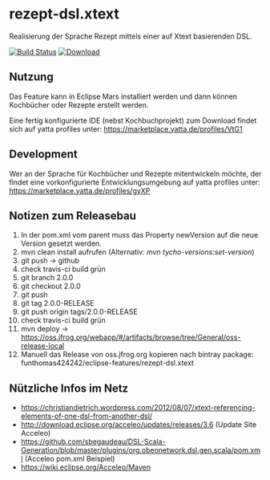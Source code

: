 # rezept-dsl.xtext
Realisierung der Sprache Rezept mittels einer auf Xtext basierenden DSL.

[![Build Status](https://travis-ci.org/FunThomas424242/rezept-dsl.xtext.svg?branch=master)](https://travis-ci.org/FunThomas424242/rezept-dsl.xtext)
 [![Download](https://api.bintray.com/packages/funthomas424242/eclipse-features/rezept-dsl.xtext/images/download.svg) ](https://bintray.com/funthomas424242/eclipse-features/rezept-dsl.xtext/_latestVersion)

## Nutzung
Das Feature kann in Eclipse Mars installiert werden und dann können Kochbücher oder Rezepte erstellt werden.

Eine fertig konfigurierte IDE (nebst Kochbuchprojekt) zum Download findet sich auf yatta profiles unter:
https://marketplace.yatta.de/profiles/VtG1


## Development

Wer an der Sprache für Kochbücher und Rezepte mitentwickeln möchte, der findet eine vorkonfigurierte
Entwicklungsumgebung auf yatta profiles unter:
https://marketplace.yatta.de/profiles/gyXP

## Notizen zum Releasebau

1. In der pom.xml vom parent muss das Property newVersion auf die neue Version gesetzt werden.
1. mvn clean install aufrufen (Alternativ: *mvn tycho-versions:set-version*)
1. git push -> github
1. check travis-ci build grün
1. git branch 2.0.0
1. git checkout 2.0.0
1. git push
1. git tag 2.0.0-RELEASE
1. git push origin tags/2.0.0-RELEASE
1. check travis-ci build grün
1. mvn deploy -> https://oss.jfrog.org/webapp/#/artifacts/browse/tree/General/oss-release-local
1. Manuell das Release von oss.jfrog.org kopieren nach bintray package: funthomas424242/eclipse-features/rezept-dsl.xtext

## Nützliche Infos im Netz

* https://christiandietrich.wordpress.com/2012/08/07/xtext-referencing-elements-of-one-dsl-from-another-dsl/
* http://download.eclipse.org/acceleo/updates/releases/3.6 (Update Site Acceleo)
* https://github.com/sbegaudeau/DSL-Scala-Generation/blob/master/plugins/org.obeonetwork.dsl.gen.scala/pom.xml (Acceleo pom.xml Beispiel)
* https://wiki.eclipse.org/Acceleo/Maven
